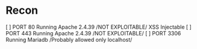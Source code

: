 # Recon
[ ] PORT 80 Running Apache 2.4.39 /NOT EXPLOITABLE/ XSS Injectable
[ ] PORT 443 Running Apache 2.4.39 /NOT EXPLOITABLE/
[ ] PORT 3306 Running Mariadb /Probably allowed only localhost/

